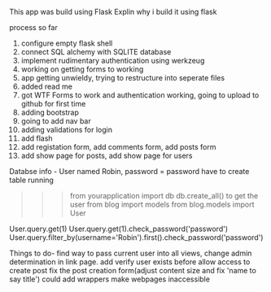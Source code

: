 This app was build using Flask
    Explin why i build it using flask


process so far
1. configure empty flask shell
2. connect SQL alchemy with SQLITE database
3. implement rudimentary authentication using werkzeug
4. working on getting forms to working
5. app getting unwieldy, trying to restructure into seperate files
6. added read me
7. got WTF Forms to work and authentication working, going to upload to github for first time
8. adding bootstrap
9. going to add nav bar
10. adding validations for login
11. add flash
12. add registation form, add comments form, add posts form
13. add show page for posts, add show page for users


Databse info -
 User named Robin, password = password
 have to create table running
 >>> from yourapplication import db
>>> db.create_all()
to get the user
>>> from blog import models
>>> from blog.models import User

User.query.get(1)
User.query.get(1).check_password('password')
User.query.filter_by(username='Robin').first().check_password('password')

Things to do-
find way to pass current user into all views, change admin determination in link page.
add verify user exists before allow access to create post
fix the post creation form(adjust content size and fix 'name to say title')
could add wrappers
make webpages inaccessible


